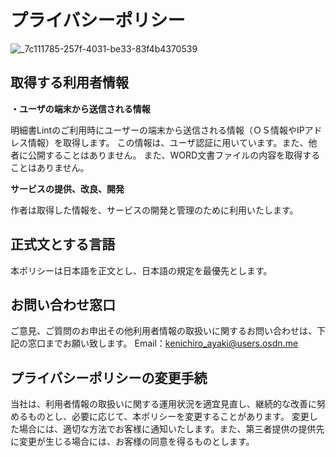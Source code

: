 # プライバシーポリシー
![_7c111785-257f-4031-be33-83f4b4370539](https://github.com/k-ayaki/AppLint_Setup/assets/40140916/1a8db7f2-a9d2-4971-9135-20c7200119bc)

## 取得する利用者情報

**・ユーザの端末から送信される情報**

明細書Lintのご利用時にユーザーの端末から送信される情報（ＯＳ情報やIPアドレス情報）を取得します。
この情報は、ユーザ認証に用いています。また、他者に公開することはありません。
また、WORD文書ファイルの内容を取得することはありません。

**サービスの提供、改良、開発**

作者は取得した情報を、サービスの開発と管理のために利用いたします。

## 正式文**とする言語**

本ポリシーは日本語を正文とし、日本語の規定を最優先とします。

## お問い合わせ窓口

ご意見、ご質問のお申出その他利用者情報の取扱いに関するお問い合わせは、下記の窓口までお願い致します。
Email：[kenichiro_ayaki@users.osdn.me](mailto:kenichiro_ayaki@users.osdn.me)

## プライバシーポリシーの変更手続

当社は、利用者情報の取扱いに関する運用状況を適宜見直し、継続的な改善に努めるものとし、必要に応じて、本ポリシーを変更することがあります。
変更した場合には、適切な方法でお客様に通知いたします。また、第三者提供の提供先に変更が生じる場合には、お客様の同意を得るものとします。

